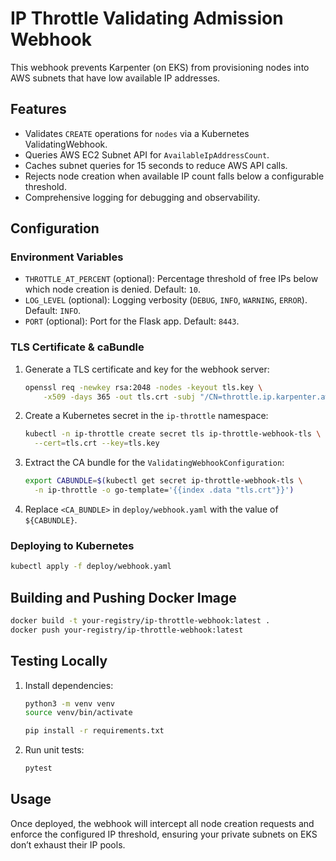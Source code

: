# IP Throttle Validating Admission Webhook

This webhook prevents Karpenter (on EKS) from provisioning nodes into AWS subnets that have low available IP addresses.

## Features

- Validates `CREATE` operations for `nodes` via a Kubernetes ValidatingWebhook.
- Queries AWS EC2 Subnet API for `AvailableIpAddressCount`.
- Caches subnet queries for 15 seconds to reduce AWS API calls.
- Rejects node creation when available IP count falls below a configurable threshold.
- Comprehensive logging for debugging and observability.

## Configuration

### Environment Variables

- `THROTTLE_AT_PERCENT` (optional): Percentage threshold of free IPs below which node creation is denied. Default: `10`.
- `LOG_LEVEL` (optional): Logging verbosity (`DEBUG`, `INFO`, `WARNING`, `ERROR`). Default: `INFO`.
- `PORT` (optional): Port for the Flask app. Default: `8443`.

### TLS Certificate & caBundle

1. Generate a TLS certificate and key for the webhook server:

   ```bash
   openssl req -newkey rsa:2048 -nodes -keyout tls.key \
       -x509 -days 365 -out tls.crt -subj "/CN=throttle.ip.karpenter.aws"
   ```

2. Create a Kubernetes secret in the `ip-throttle` namespace:

   ```bash
   kubectl -n ip-throttle create secret tls ip-throttle-webhook-tls \
     --cert=tls.crt --key=tls.key
   ```

3. Extract the CA bundle for the `ValidatingWebhookConfiguration`:

   ```bash
   export CABUNDLE=$(kubectl get secret ip-throttle-webhook-tls \
     -n ip-throttle -o go-template='{{index .data "tls.crt"}}')
   ```

4. Replace `<CA_BUNDLE>` in `deploy/webhook.yaml` with the value of `${CABUNDLE}`.

### Deploying to Kubernetes

```bash
kubectl apply -f deploy/webhook.yaml
```

## Building and Pushing Docker Image

```bash
docker build -t your-registry/ip-throttle-webhook:latest .
docker push your-registry/ip-throttle-webhook:latest
```

## Testing Locally

1. Install dependencies:

   ```bash
   python3 -m venv venv
   source venv/bin/activate
   ```

   ```bash
   pip install -r requirements.txt
   ```

2. Run unit tests:

   ```bash
   pytest
   ```

## Usage

Once deployed, the webhook will intercept all node creation requests and enforce the configured IP threshold, ensuring your private subnets on EKS don’t exhaust their IP pools.
